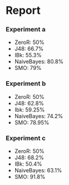 # Report

### Experiment a

* ZeroR: 50%
* J48: 66.7%
* IBk: 55.3%
* NaiveBayes: 80.8%
* SMO: 79%


### Experiment b
* ZeroR: 50%
* J48: 62.8%
* Ibk: 59.25%
* NaiveBayes: 74.2%
* SMO: 78.95%


### Experiment c
* ZeroR: 50%
* J48: 68.2%
* IBk: 50.4%
* NaiveBayes: 63.1%
* SMO: 91.8%
